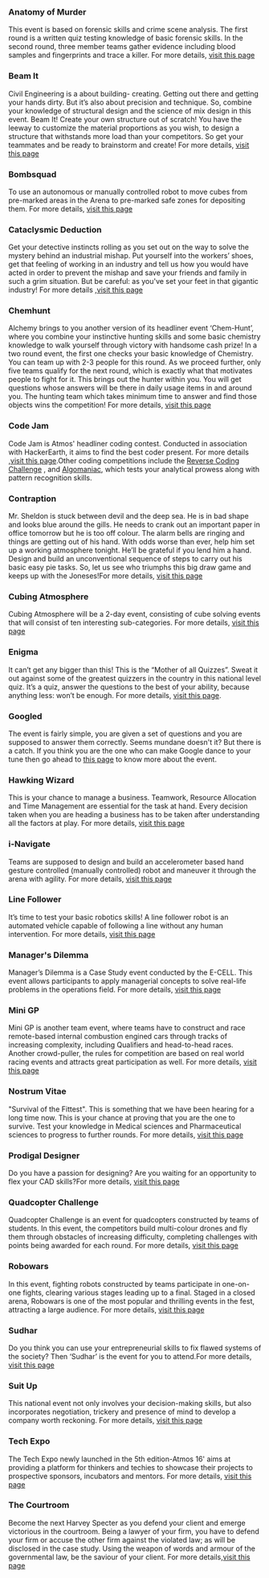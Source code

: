 <!-- TITLE: List of Atmos Events -->
<!-- SUBTITLE: This page gives an alphabetically sorted list of events that were conducted in ATMOS. -->

### Anatomy of Murder
This event is based on forensic skills and crime scene analysis. The first round is a written quiz testing knowledge of basic forensic skills. In the second round, three member teams gather evidence including blood samples and fingerprints and trace a killer. For more details, [visit this page](/fests/atmos/events/AOM)
### Beam It
Civil Engineering is a about building- creating. Getting out there and getting your hands dirty. But it’s also about precision and technique. So, combine your knowledge of structural design and the science of mix design in this event. Beam It! Create your own structure out of scratch! You have the leeway to customize the material proportions as you wish, to design a structure that withstands more load than your competitors. So get your teammates and be ready to brainstorm and create! For more details, [visit this page](/fests/atmos/events/BeamIt)
### Bombsquad
To use an autonomous or manually controlled robot to move cubes from pre-marked areas in the Arena to pre-marked safe zones for depositing them. For more details, [visit this page](/fests/atmos/events/bomb-squad)
### Cataclysmic Deduction
Get your detective instincts rolling as you set out on the way to solve the mystery behind an industrial mishap. Put yourself into the workers’ shoes, get that feeling of working in an industry and tell us how you would have acted in order to prevent the mishap and save your friends and family in such a grim situation. But be careful: as you've set your feet in that gigantic industry! For more details ,[visit this page](/fests/atmos/events/cataclysmic-deduction)
### Chemhunt
Alchemy brings to you another version of its headliner event ‘Chem-Hunt’, where you combine your instinctive hunting skills and some basic chemistry knowledge to walk yourself through victory with handsome cash prize! In a two round event, the first one checks your basic knowledge of Chemistry. You can team up with 2-3 people for this round. As we proceed further, only five teams qualify for the next round, which is exactly what that motivates people to fight for it. This brings out the hunter within you. You will get questions whose answers will be there in daily usage items in and around you. The hunting team which takes minimum time to answer and find those objects wins the competition! For more details, [visit this page](/fests/atmos/events/Chemhunt)
### Code Jam
Code Jam is Atmos' headliner coding contest. Conducted in association with HackerEarth, it aims to find the best coder present.  For more details ,[visit this page](/fests/atmos/events/Code_jam).Other coding competitions include the [Reverse Coding Challenge](/fests/atmos/events/reverse-coding) , and [Algomaniac](/fests/atmos/events/Algomaniac), which tests your analytical prowess along with pattern recognition skills.
### Contraption
Mr. Sheldon is stuck between devil and the deep sea. He is in bad shape and looks blue around the gills. He needs to crank out an important paper in office tomorrow but he is too off colour. The alarm bells are ringing and things are getting out of his hand. With odds worse than ever, help him set up a working atmosphere tonight. He’ll be grateful if you lend him a hand. Design and build an unconventional sequence of steps to carry out his basic easy pie tasks. So, let us see who triumphs this big draw game and keeps up with the Joneses!For more details, [visit this page](/fests/atmos/events/Contraption)
### Cubing Atmosphere
Cubing Atmosphere will be a 2-day event, consisting of cube solving events that will consist of ten interesting sub-categories. For more details, [visit this page](/fests/atmos/events/CubingAtmosphere)
### Enigma
It can’t get any bigger than this! This is the “Mother of all Quizzes”. Sweat it out against some of the greatest quizzers in the country in this national level quiz. It’s a quiz, answer the questions to the best of your ability, because anything less: won’t be enough. For more details, [visit this page](/fests/atmos/events/Enigma).
### Googled
  The event is fairly simple, you are given a set of questions and you are supposed to answer them correctly. Seems mundane doesn't it? But there is a catch. If you think you are the one who can make Google dance to your tune then go ahead to [this page](/fests/atmos/events/Googled) to know more about the event.
### Hawking Wizard
This is your chance to manage a business. Teamwork, Resource Allocation and Time Management are essential for the task at hand. Every decision taken when you are heading a business has to be taken after understanding all the factors at play. For more details, [visit this page](/fests/atmos/events/hawking-wizard)
### i-Navigate
Teams are supposed to design and build an accelerometer based hand gesture controlled (manually controlled) robot and maneuver it through the arena with agility.
For more details, [visit this page](/fests/atmos/events/i-navigate)
### Line Follower
It’s time to test your basic robotics skills! A line follower robot is an automated vehicle capable of following a line without any human intervention. For more details, [visit this page](/fests/atmos/events/LineFollower)
### Manager's Dilemma
Manager’s Dilemma is a Case Study event conducted by the E-CELL. This event allows participants to apply managerial concepts to solve real-life problems in the operations field. For more details, [visit this page](/fests/atmos/events/managers-dilemma)
### Mini GP
Mini GP is another team event, where teams have to construct and race remote-based internal combustion engined cars through tracks of increasing complexity, including Qualifiers and head-to-head races. Another crowd-puller, the rules for competition are based on real world racing events and attracts great participation as well. For more details, [visit this page](/fests/atmos/events/MiniGP)
### Nostrum Vitae
"Survival of the Fittest". This is something that we have been hearing for a long time now. This is your chance at proving that you are the one to survive. Test your knowledge in Medical sciences and Pharmaceutical sciences  to progress to further rounds. For more details, [visit this page](/fests/atmos/events/nostrum-vitae)
### Prodigal Designer
Do you have a passion for designing? Are you waiting for an opportunity to flex your CAD skills?For more details, [visit this page](/fests/atmos/events/prodigal-designer)
### Quadcopter Challenge
Quadcopter Challenge is an event for quadcopters constructed by teams of students. In this event, the competitors build multi-colour drones and fly them through obstacles of increasing difficulty, completing challenges with points being awarded for each round. For more details, [visit this page](/fests/atmos/events/QC)
### Robowars
In this event, fighting robots constructed by teams participate in one-on-one fights, clearing various stages leading up to a final. Staged in a closed arena, Robowars is one of the most popular and thrilling events in the fest, attracting a large audience. For more details, [visit this page](/fests/atmos/events/Robowars)
### Sudhar
Do you think you can use your entrepreneurial skills to fix flawed systems of the society? Then ‘Sudhar’ is the event for you to attend.For more details, [visit this page](/fests/atmos/events/Sudhar)
### Suit Up
This national event not only involves your decision-making skills, but also incorporates negotiation, trickery and presence of mind to develop a company worth reckoning.  For more details, [visit this page](/fests/atmos/events/SuitUp)
### Tech Expo
The Tech Expo newly launched in the 5th edition-Atmos 16' aims at providing a platform for thinkers and techies to showcase their projects to prospective sponsors, incubators and mentors. For more details, [visit this page](/fests/atmos/events/Tech_Expo)
### The Courtroom
Become the next Harvey Specter as you defend your client and emerge victorious in the courtroom. Being a lawyer of your firm, you have to defend your firm or accuse the other firm against the violated law; as will be disclosed in the case study. Using the weapon of words and armour of the governmental law, be the saviour of your client. For more details,[visit this page](/fests/atmos/events/courtroom)












